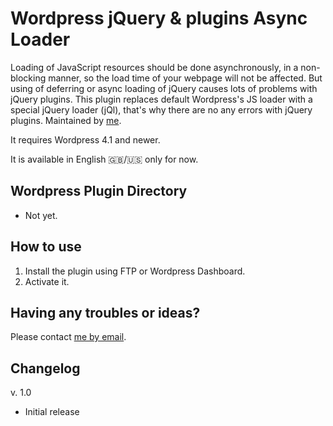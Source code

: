 # Wordpress jQuery & plugins Async Loader
Loading of JavaScript resources should be done asynchronously, in a non-blocking manner, so the load time of your webpage will not be affected. But using of deferring or async loading of jQuery causes lots of problems with jQuery plugins. This plugin replaces default Wordpress's JS loader with a special jQuery loader (jQl), that's why there are no any errors with jQuery plugins.
Maintained by [me](https://www.upwork.com/freelancers/~019842b9db9697a094).

It requires Wordpress 4.1 and newer.

It is available in English :gb:/:us: only for now.

## Wordpress Plugin Directory
* Not yet.

## How to use
1. Install the plugin using FTP or Wordpress Dashboard.
2. Activate it.

## Having any troubles or ideas?
Please contact [me by email](mailto:kb@kernel-it.ru).

## Changelog
v. 1.0
* Initial release